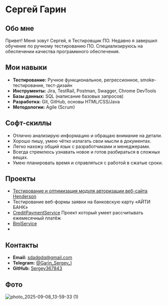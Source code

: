 # Сергей Гарин 

## Обо мне

Привет! Меня зовут Сергей, я Тестировщик ПО. Недавно я завершил обучение по ручному тестированию ПО. Специализируюсь на обеспечении качества программного обеспечения.

## Мои навыки
*   **Тестирование:** Ручное функциональное, регрессионное, smoke-тестирование, тест-дизайн
*   **Инструменты:** Jira, TestRail, Postman, Swagger, Chrome DevTools
*   **Базы данных:** SQL (написание базовых запросов)
*   **Разработка:** Git, GitHub, основы HTML/CSS/Java
*   **Методологии:** Agile (Scrum)
  
## Софт-скиллы 
* Отлично анализирую информацию и обращаю внимание на детали.
* Хорошо пишу, умею чётко излагать свои мысли в документах.
* Легко нахожу общий язык с разработчиками и менеджерами.
* Всегда стремлюсь узнавать новое и готов разбираться в сложных вещах.
* Умею планировать время и справляться с работой в сжатые сроки.

## Проекты
* [Тестирование и оптимизация модуля авторизации веб-сайта Henderson](https://docs.google.com/spreadsheets/d/1GAETNlSJz2eJEIeL5DVnxJOsgtrUOTH0E4gjDf7Q69I/edit?gid=1624089149#gid=1624089149)
* Тестирование веб-формы заявки на банковскую карту «АЙТИ БАНК»
* [CreditPaymentService](https://github.com/Sergey367843/CreditPaymentService/blob/main/src/Main.java>) Проект который умеет рассчитывать ежемесячный платёж
* [BmiService](https://github.com/Sergey367843/BmiService/blob/main/src/Main.java)
* 
## Контакты

*   **Email:** sdadqdq@gmail.com
*   **Telegram:** [@Garin_Sergey_I](https://t.me/Garin_Sergey_I)
*   **GitHub:** [Sergey367843](https://github.com/Sergey367843)

## Фото

![photo_2025-09-08_13-59-33 (1)](https://github.com/user-attachments/assets/18791db6-996b-470a-bcb6-c2b94ac23d0d)
